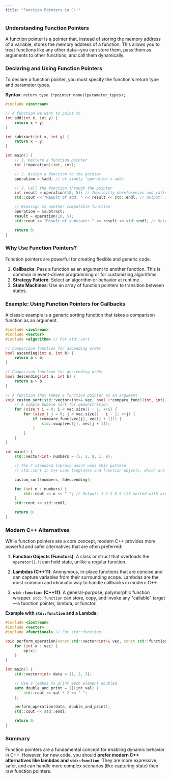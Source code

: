 ```yaml
---
title: "Function Pointers in C++"
---
```


### Understanding Function Pointers

A function pointer is a pointer that, instead of storing the memory address of a variable, stores the memory address of a function. This allows you to treat functions like any other data—you can store them, pass them as arguments to other functions, and call them dynamically.

### Declaring and Using Function Pointers

To declare a function pointer, you must specify the function's return type and parameter types.

**Syntax**: `return_type (*pointer_name)(parameter_types);`

```cpp
#include <iostream>

// A function we want to point to
int add(int x, int y) {
    return x + y;
}

int subtract(int x, int y) {
    return x - y;
}

int main() {
    // 1. Declare a function pointer
    int (*operation)(int, int);

    // 2. Assign a function to the pointer
    operation = &add; // or simply 'operation = add;'

    // 3. Call the function through the pointer
    int result = operation(10, 5); // Implicitly dereferences and calls add()
    std::cout << "Result of add: " << result << std::endl; // Output: 15

    // Reassign to another compatible function
    operation = &subtract;
    result = operation(10, 5);
    std::cout << "Result of subtract: " << result << std::endl; // Output: 5

    return 0;
}
```

### Why Use Function Pointers?

Function pointers are powerful for creating flexible and generic code.

1.  **Callbacks**: Pass a function as an argument to another function. This is common in event-driven programming or for customizing algorithms.
2.  **Strategy Pattern**: Select an algorithm or behavior at runtime.
3.  **State Machines**: Use an array of function pointers to transition between states.

### Example: Using Function Pointers for Callbacks

A classic example is a generic sorting function that takes a comparison function as an argument.

```cpp
#include <iostream>
#include <vector>
#include <algorithm> // For std::sort

// Comparison function for ascending order
bool ascending(int a, int b) {
    return a < b;
}

// Comparison function for descending order
bool descending(int a, int b) {
    return a > b;
}

// A function that takes a function pointer as an argument
void custom_sort(std::vector<int>& vec, bool (*compare_func)(int, int)) {
    // A simple bubble sort for demonstration
    for (size_t i = 0; i < vec.size() - 1; ++i) {
        for (size_t j = 0; j < vec.size() - i - 1; ++j) {
            if (compare_func(vec[j], vec[j + 1])) {
                std::swap(vec[j], vec[j + 1]);
            }
        }
    }
}

int main() {
    std::vector<int> numbers = {5, 2, 8, 1, 9};

    // The C standard library qsort uses this pattern
    // std::sort in C++ uses templates and function objects, which are often preferred

    custom_sort(numbers, &descending);

    for (int n : numbers) {
        std::cout << n << " "; // Output: 1 2 5 8 9 (if sorted with ascending logic)
    }
    std::cout << std::endl;

    return 0;
}
```

### Modern C++ Alternatives

While function pointers are a core concept, modern C++ provides more powerful and safer alternatives that are often preferred:

1.  **Function Objects (Functors)**: A class or struct that overloads the `operator()`. It can hold state, unlike a regular function.

2.  **Lambdas (C++11)**: Anonymous, in-place functions that are concise and can capture variables from their surrounding scope. Lambdas are the most common and idiomatic way to handle callbacks in modern C++.

3.  **`std::function` (C++11)**: A general-purpose, polymorphic function wrapper. `std::function` can store, copy, and invoke any "callable" target—a function pointer, lambda, or functor.

**Example with `std::function` and a Lambda:**

```cpp
#include <iostream>
#include <vector>
#include <functional> // For std::function

void perform_operation(const std::vector<int>& vec, const std::function<void(int)>& op) {
    for (int x : vec) {
        op(x);
    }
}

int main() {
    std::vector<int> data = {1, 2, 3};

    // Use a lambda to print each element doubled
    auto double_and_print = [](int val) {
        std::cout << val * 2 << " ";
    };

    perform_operation(data, double_and_print);
    std::cout << std::endl;

    return 0;
}
```

### Summary

Function pointers are a fundamental concept for enabling dynamic behavior in C++. However, for new code, you should **prefer modern C++ alternatives like lambdas and `std::function`**. They are more expressive, safer, and can handle more complex scenarios (like capturing state) than raw function pointers.